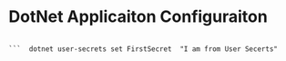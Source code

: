 
# DotNet Applicaiton Configuraiton
```  dotnet user-secrets init

```  dotnet user-secrets set FirstSecret  "I am from User Secerts" 